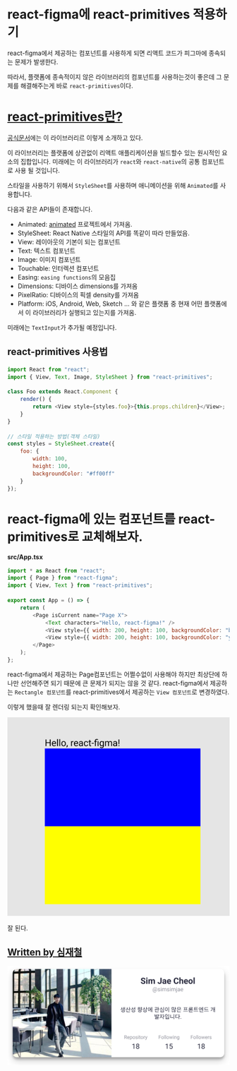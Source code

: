 # react-figma에 react-primitives 적용하기

react-figma에서 제공하는 컴포넌트를 사용하게 되면 리액트 코드가 피그마에 종속되는 문제가 발생한다.

따라서, 플랫폼에 종속적이지 않은 라이브러리의 컴포넌트를 사용하는것이 좋은데 그 문제를 해결해주는게 바로 `react-primitives`이다.

# [react-primitives란?](https://github.com/lelandrichardson/react-primitives)

[공식문서](https://github.com/lelandrichardson/react-primitives)에는 이 라이브러리르 이렇게 소개하고 있다.

이 라이브러리는 플랫폼에 상관없이 리액트 애플리케이션을 빌드할수 있는 원시적인 요소의 집합입니다.
미래에는 이 라이브러리가 `react`와 `react-native`의 공통 컴포넌트로 사용 될 것입니다.

스타일을 사용하기 위해서 `StyleSheet`를 사용하며 애니메이션을 위해 `Animated`를 사용합니다.

다음과 같은 API들이 존재합니다.

- Animated: [animated](https://github.com/animatedjs/animated) 프로젝트에서 가져옴.
- StyleSheet: React Native 스타일의 API를 똑같이 따라 만들었음.
- View: 레이아웃의 기본이 되는 컴포넌트
- Text: 텍스트 컴포넌트
- Image: 이미지 컴포넌트
- Touchable: 인터렉션 컴포넌트
- Easing: `easing functions`의 모음집
- Dimensions: 디바이스 dimensions를 가져옴
- PixelRatio: 디바이스의 픽셀 density를 가져옴
- Platform: iOS, Android, Web, Sketch ... 와 같은 플랫폼 중 현재 어떤 플랫폼에서 이 라이브러리가 실행되고 있는지를 가져옴.

미래에는 `TextInput`가 추가될 예정입니다.

## react-primitives 사용법

```js
import React from "react";
import { View, Text, Image, StyleSheet } from "react-primitives";

class Foo extends React.Component {
	render() {
		return <View style={styles.foo}>{this.props.children}</View>;
	}
}

// 스타일 적용하는 방법(객체 스타일)
const styles = StyleSheet.create({
	foo: {
		width: 100,
		height: 100,
		backgroundColor: "#ff00ff"
	}
});
```

# react-figma에 있는 컴포넌트를 react-primitives로 교체해보자.

**src/App.tsx**

```js
import * as React from "react";
import { Page } from "react-figma";
import { View, Text } from "react-primitives";

export const App = () => {
	return (
		<Page isCurrent name="Page X">
			<Text characters="Hello, react-figma!" />
			<View style={{ width: 200, height: 100, backgroundColor: "blue" }} /> // 색상을 blue로 변경
			<View style={{ width: 200, height: 100, backgroundColor: "yellow" }} />
		</Page>
	);
};
```

react-figma에서 제공하는 Page컴포넌트는 어쩔수없이 사용해야 하지만 최상단에 하나만 선언해주면 되기 때문에 큰 문제가 되지는 않을 것 같다.
react-figma에서 제공하는 `Rectangle 컴포넌트`를 react-primitives에서 제공하는 `View 컴포넌트`로 변경하였다.

이렇게 했을때 잘 렌더링 되는지 확인해보자.

![](../.gitbook/assets/2020_09_07_09_56_44.png)

잘 된다.

## [Written by 심재철](https://github.com/simsimjae)

![](../.gitbook/assets/simsimjae.png)
